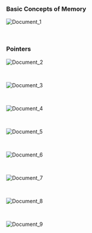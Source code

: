 ### Basic Concepts of Memory
![Document_1](https://github.com/user-attachments/assets/86cda441-3cf0-4dc4-b367-f622cc65811d)

<br>

### Pointers
![Document_2](https://github.com/user-attachments/assets/8c53da40-8ce2-47b2-b15d-828831c6eb3c)

<br>

![Document_3](https://github.com/user-attachments/assets/9a3f9bad-596a-4e9f-89c7-f3b85415499b)

<br>

![Document_4](https://github.com/user-attachments/assets/0711f7e0-8948-49e7-96ae-8af7a7853c1c)

<br>

![Document_5](https://github.com/user-attachments/assets/ff23a95f-3557-4f2c-99a8-233aade5a6cf)

<br>

![Document_6](https://github.com/user-attachments/assets/47191992-2c0e-4eed-bf2a-0ded393c0963)

<br>

![Document_7](https://github.com/user-attachments/assets/e6cd603a-88cb-4cb7-815f-8412ad67b821)

<br>

![Document_8](https://github.com/user-attachments/assets/041867c7-dfaf-4294-9a95-d29ea915981f)

<br>

![Document_9](https://github.com/user-attachments/assets/ba73b993-3380-4faa-95e3-6ebbcc7b99ca)
